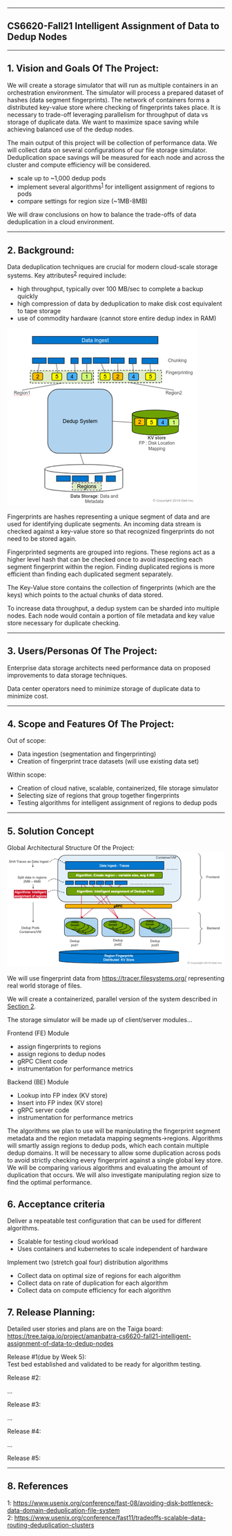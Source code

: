 
** **
## CS6620-Fall21 Intelligent Assignment of Data to Dedup Nodes  

** **

## 1.   Vision and Goals Of The Project:

We will create a storage simulator that will run as multiple containers in an orchestration environment. 
The simulator will process a prepared dataset of hashes (data segment fingerprints). The network of containers 
forms a distributed key-value store where checking of fingerprints takes place. It is necessary to trade-off 
leveraging parallelism for throughput of data vs storage of duplicate data. We want to maximize space saving 
while achieving balanced use of the dedup nodes. 

The main output of this project will be collection of performance data. We will collect data on several 
configurations of our file storage simulator. Deduplication space savings will be measured for each node 
and across the cluster and compute efficiency will be considered.
 - scale up to ~1,000 dedup pods
 - implement several algorithms<sup>[1](#bottleneck)</sup> for intelligent assignment of regions to pods
 - compare settings for region size (~1MB-8MB)     

We will draw conclusions on how to balance the trade-offs of data deduplication in a cloud environment. 

** **

## 2. Background:  

Data deduplication techniques are crucial for modern cloud-scale storage systems. Key attributes<sup>[2](#tradeoffs)</sup> required include:
- high throughput, typically over 100 MB/sec to complete a backup quickly  
- high compression of data by deduplication to make disk cost equivalent to tape storage  
- use of commodity hardware (cannot store entire dedup index in RAM)

![Conceptual Diagram](https://github.com/yrrah/cs6620-fall21-intelligent-assignment-of-data-to-dedup-nodes/blob/main/dedup_system.png)

Fingerprints are hashes representing a unique segment of data and are used for identifying duplicate segments. An incoming data 
stream is checked against a key-value store so that recognized fingerprints do not need to be stored again. 

Fingerprinted segments are grouped into regions. These regions act as a higher level hash that can be checked 
once to avoid inspecting each segment fingerprint within the region. Finding duplicated regions is more efficient 
than finding each duplicated segment separately.   

The Key-Value store contains the collection of fingerprints (which are the keys) which points to the actual chunks of data stored.

To increase data throughput, a dedup system can be sharded into multiple nodes. Each node would contain a portion of file 
metadata and key value store necessary for duplicate checking.

** **

## 3. Users/Personas Of The Project:

Enterprise data storage architects need performance data on proposed improvements to data storage techniques.   

Data center operators need to minimize storage of duplicate data to minimize cost. 

** **

## 4.   Scope and Features Of The Project:

Out of scope:
- Data ingestion (segmentation and fingerprinting)
- Creation of fingerprint trace datasets (will use existing data set)

Within scope: 
- Creation of cloud native, scalable, containerized, file storage simulator
- Selecting size of regions that group together fingerprints
- Testing algorithms for intelligent assignment of regions to dedup pods

** **

## 5. Solution Concept

Global Architectural Structure Of the Project:  
![Conceptual Diagram](https://github.com/yrrah/cs6620-fall21-intelligent-assignment-of-data-to-dedup-nodes/blob/main/conceptual-diagram.png)

We will use fingerprint data from https://tracer.filesystems.org/ representing real world storage of files. 

We will create a containerized, parallel version of the system described in [Section 2](#2-background). 

The storage simulator will be made up of client/server modules...  

Frontend (FE) Module
 - assign fingerprints to regions 
 - assign regions to dedup nodes
 - gRPC Client code
 - instrumentation for performance metrics

Backend (BE) Module
 - Lookup into FP index (KV store)
 - Insert into FP index (KV store)
 - gRPC server code
 - instrumentation for performance metrics
 
The algorithms we plan to use will be manipulating the fingerprint segment metadata and the region metadata 
mapping segments->regions. Algorithms will smartly assign regions to dedup pods, which each contain multiple 
dedup domains. It will be necessary to allow some duplication across pods to avoid strictly checking every 
fingerprint against a single global key store. We will be comparing various algorithms and evaluating the amount 
of duplication that occurs.  We will also investigate manipulating region size to find the optimal performance.

## 6. Acceptance criteria

Deliver a repeatable test configuration that can be used for different algorithms. 
- Scalable for testing cloud workload
- Uses containers and kubernetes to scale independent of hardware 

Implement two (stretch goal four) distribution algorithms  
- Collect data on optimal size of regions for each algorithm  
- Collect data on rate of duplication for each algorithm
- Collect data on compute efficiency for each algorithm

## 7.  Release Planning:

Detailed user stories and plans are on the Taiga board: https://tree.taiga.io/project/amanbatra-cs6620-fall21-intelligent-assignment-of-data-to-dedup-nodes

Release #1(due by Week 5):  
Test bed established and validated to be ready for algorithm testing. 


Release #2:

…

Release #3:

…

Release #4:

…

Release #5:


** **

## 8. References
<a name="bottleneck">1</a>: https://www.usenix.org/conference/fast-08/avoiding-disk-bottleneck-data-domain-deduplication-file-system   
<a name="tradeoffs">2</a>: https://www.usenix.org/conference/fast11/tradeoffs-scalable-data-routing-deduplication-clusters  


